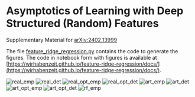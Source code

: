 # Asymptotics of Learning with Deep Structured (Random) Features

Supplementary Material for [arXiv:2402.13999](https://arxiv.org/abs/2402.13999)

The file [feature_ridge_regression.py](feature_ridge_regression.py) contains the code to generate the figures. The code in notebook form with figures is available at [https://wirhabenzeit.github.io/feature-ridge-regression/docs/](https://wirhabenzeit.github.io/feature-ridge-regression/docs/).

![real_emp](./figures/real_emp.svg)
![real_det](./figures/real_det.svg)
![real_opt_emp](./figures/real_opt_emp.svg)
![real_opt_det](./figures/real_opt_det.svg)
![art_emp](./figures/art_emp.svg)
![art_det](./figures/art_det.svg)
![art_opt_emp](./figures/art_opt_emp.svg)
![art_opt_det](./figures/art_opt_det.svg)
![rf_emp](./figures/rf_emp.svg)
